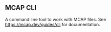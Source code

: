 ## MCAP CLI

A command line tool to work with MCAP files. See https://mcap.dev/guides/cli for documentation.
